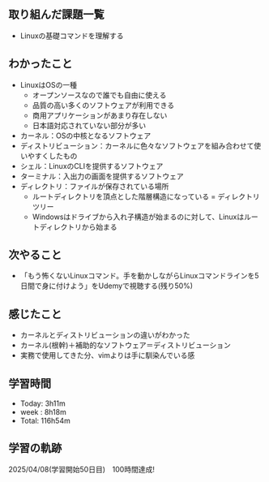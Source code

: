 ## 取り組んだ課題一覧
- Linuxの基礎コマンドを理解する
## わかったこと
- LinuxはOSの一種
  - オープンソースなので誰でも自由に使える
  - 品質の高い多くのソフトウェアが利用できる
  - 商用アプリケーションがあまり存在しない
  - 日本語対応されていない部分が多い
- カーネル：OSの中核となるソフトウェア
- ディストリビューション：カーネルに色々なソフトウェアを組み合わせて使いやすくしたもの
- シェル：LinuxのCLIを提供するソフトウェア
- ターミナル：入出力の画面を提供するソフトウェア
- ディレクトリ：ファイルが保存されている場所
  - ルートディレクトリを頂点とした階層構造になっている = ディレクトリツリー
  - Windowsはドライブから入れ子構造が始まるのに対して、Linuxはルートディレクトリから始まる
## 次やること
- 「もう怖くないLinuxコマンド。手を動かしながらLinuxコマンドラインを5日間で身に付けよう」をUdemyで視聴する(残り50%)
## 感じたこと
- カーネルとディストリビューションの違いがわかった
- カーネル(根幹)＋補助的なソフトウェア＝ディストリビューション
- 実務で使用してきた分、vimよりは手に馴染んでいる感
## 学習時間
- Today: 3h11m
- week : 8h18m
- Total: 116h54m
## 学習の軌跡
2025/04/08(学習開始50日目)　100時間達成!
